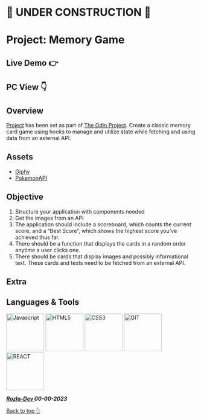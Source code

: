 # 🚫 UNDER CONSTRUCTION 🚫

# Project: Memory Game

## Live Demo 👉

## PC View 👇

## Overview

[Project](https://www.theodinproject.com/lessons/node-path-react-new-memory-card#solutions) has been set as part of [The Odin Project](https://www.theodinproject.com/). Create a classic memory card game using hooks to manage and utilize state while fetching and using data from an external API.

## Assets

- [Giphy](https://giphy.com/)
- [PokemonAPI](https://pokeapi.co/)

## Objective

1. Structure your application with components needed
2. Get the images from an API
3. The application should include a scoreboard, which counts the current score, and a “Best Score”, which shows the highest score you’ve achieved thus far.
4. There should be a function that displays the cards in a random order anytime a user clicks one.
5. There should be cards that display images and possibly informational text. These cards and texts need to be fetched from an external API.

## Extra

## Languages & Tools

<a href="https://javascript.info/">
    <img width="100" alt="Javascript" src="https://cdn.jsdelivr.net/gh/devicons/devicon/icons/javascript/javascript-plain.svg" /></a> 
<a href="https://html.com/html5/">
    <img width="100" alt="HTML5" src="https://cdn.jsdelivr.net/gh/devicons/devicon/icons/html5/html5-plain-wordmark.svg" /></a> 
<a href="https://css3.com/">
    <img width="100" alt="CSS3" src="https://cdn.jsdelivr.net/gh/devicons/devicon/icons/css3/css3-plain-wordmark.svg" /></a> 
<a href="https://git-scm.com/">
    <img width="100" alt="GIT" src="https://cdn.jsdelivr.net/gh/devicons/devicon/icons/git/git-original.svg" /></a>
<a href="https://react.dev/">
    <img width="100" alt="REACT" src="https://cdn.jsdelivr.net/gh/devicons/devicon/icons/react/react-original.svg" /></a>

**_<a href="https://twitter.com/Crypto_Rozla"> Rozla-Dev </a> 00-00-2023_**

[Back to top 👆](#project)
